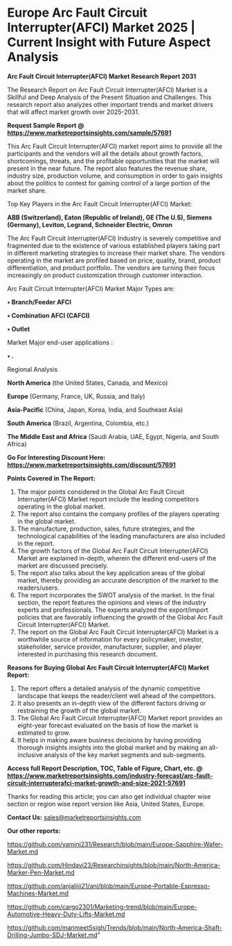 # Europe Arc Fault Circuit Interrupter(AFCI) Market 2025 | Current Insight with Future Aspect Analysis

<strong>Arc Fault Circuit Interrupter(AFCI) Market Research Report 2031</strong>

The Research Report on Arc Fault Circuit Interrupter(AFCI) Market is a Skillful and Deep Analysis of the Present Situation and Challenges. This research report also analyzes other important trends and market drivers that will affect market growth over 2025-2031.

<strong>Request Sample Report @ <a href=https://www.marketreportsinsights.com/sample/57691>https://www.marketreportsinsights.com/sample/57691</a></strong>

This Arc Fault Circuit Interrupter(AFCI) market report aims to provide all the participants and the vendors will all the details about growth factors, shortcomings, threats, and the profitable opportunities that the market will present in the near future. The report also features the revenue share, industry size, production volume, and consumption in order to gain insights about the politics to contest for gaining control of a large portion of the market share.

Top Key Players in the Arc Fault Circuit Interrupter(AFCI) Market:

<strong>ABB (Switzerland), Eaton (Republic of Ireland), GE (The U.S), Siemens (Germany), Leviton, Legrand, Schneider Electric, Omron</strong>

The Arc Fault Circuit Interrupter(AFCI) Industry is severely competitive and fragmented due to the existence of various established players taking part in different marketing strategies to increase their market share. The vendors operating in the market are profiled based on price, quality, brand, product differentiation, and product portfolio. The vendors are turning their focus increasingly on product customization through customer interaction.

Arc Fault Circuit Interrupter(AFCI) Market Major Types are:

<strong>• Branch/Feeder AFCI

• Combination AFCI (CAFCI)

• Outlet</strong>

Market Major end-user applications :

<strong>• .</strong>

Regional Analysis

</u><strong><b>North America</b></strong> (the United States, Canada, and Mexico)

<strong><b>Europe </b></strong>(Germany, France, UK, Russia, and Italy)

<strong><b>Asia-Pacific</b></strong> (China, Japan, Korea, India, and Southeast Asia)

<strong><b>South America</b></strong> (Brazil, Argentina, Colombia, etc.)

<strong><b>The Middle East and Africa</b></strong> (Saudi Arabia, UAE, Egypt, Nigeria, and South Africa)

<strong>Go For Interesting Discount Here: <a href=https://www.marketreportsinsights.com/discount/57691>https://www.marketreportsinsights.com/discount/57691</a></strong>

<strong>Points Covered in The Report:</strong>
<ol>
  <li>The major points considered in the Global Arc Fault Circuit Interrupter(AFCI) Market report include the leading competitors operating in the global market.</li>
  <li>The report also contains the company profiles of the players operating in the global market.</li>
  <li>The manufacture, production, sales, future strategies, and the technological capabilities of the leading manufacturers are also included in the report.</li>
  <li>The growth factors of the Global Arc Fault Circuit Interrupter(AFCI) Market are explained in-depth, wherein the different end-users of the market are discussed precisely.</li>
  <li>The report also talks about the key application areas of the global market, thereby providing an accurate description of the market to the readers/users.</li>
  <li>The report incorporates the SWOT analysis of the market. In the final section, the report features the opinions and views of the industry experts and professionals. The experts analyzed the export/import policies that are favorably influencing the growth of the Global Arc Fault Circuit Interrupter(AFCI) Market.</li>
  <li>The report on the Global Arc Fault Circuit Interrupter(AFCI) Market is a worthwhile source of information for every policymaker, investor, stakeholder, service provider, manufacturer, supplier, and player interested in purchasing this research document.</li>
</ol>
<strong>Reasons for Buying Global Arc Fault Circuit Interrupter(AFCI) Market Report:</strong>

<ol>
  <li>The report offers a detailed analysis of the dynamic competitive landscape that keeps the reader/client well ahead of the competitors.</li>
  <li>It also presents an in-depth view of the different factors driving or restraining the growth of the global market.</li>
  <li>The Global Arc Fault Circuit Interrupter(AFCI) Market report provides an eight-year forecast evaluated on the basis of how the market is estimated to grow.</li>
  <li>It helps in making aware business decisions by having providing thorough insights insights into the global market and by making an all-inclusive analysis of the key market segments and sub-segments.</li>
</ol>
<strong>Access full Report Description, TOC, Table of Figure, Chart, etc. @ <a href=https://www.marketreportsinsights.com/industry-forecast/arc-fault-circuit-interrupterafci-market-growth-and-size-2021-57691>https://www.marketreportsinsights.com/industry-forecast/arc-fault-circuit-interrupterafci-market-growth-and-size-2021-57691</a></strong>


Thanks for reading this article; you can also get individual chapter wise section or region wise report version like Asia, United States, Europe.

<strong>Contact Us:</strong>
sales@marketreportsinsights.com

<strong>Our other reports:</strong>

<a href=https://github.com/yamini231/Research/blob/main/Europe-Sapphire-Wafer-Market.md>https://github.com/yamini231/Research/blob/main/Europe-Sapphire-Wafer-Market.md</a>

<a href=https://github.com/Hindavi23/Researchinsights/blob/main/North-America-Marker-Pen-Market.md>https://github.com/Hindavi23/Researchinsights/blob/main/North-America-Marker-Pen-Market.md</a>

<a href=https://github.com/anjaliiii21/ani/blob/main/Europe-Portable-Espresso-Machines-Market.md>https://github.com/anjaliiii21/ani/blob/main/Europe-Portable-Espresso-Machines-Market.md</a>

<a href=https://github.com/cargo2301/Marketing-trend/blob/main/Europe-Automotive-Heavy-Duty-Lifts-Market.md>https://github.com/cargo2301/Marketing-trend/blob/main/Europe-Automotive-Heavy-Duty-Lifts-Market.md</a>

<a href=https://github.com/manmeet5sigh/Trends/blob/main/North-America-Shaft-Drilling-Jumbo-SDJ-Market.md>https://github.com/manmeet5sigh/Trends/blob/main/North-America-Shaft-Drilling-Jumbo-SDJ-Market.md</a>"
